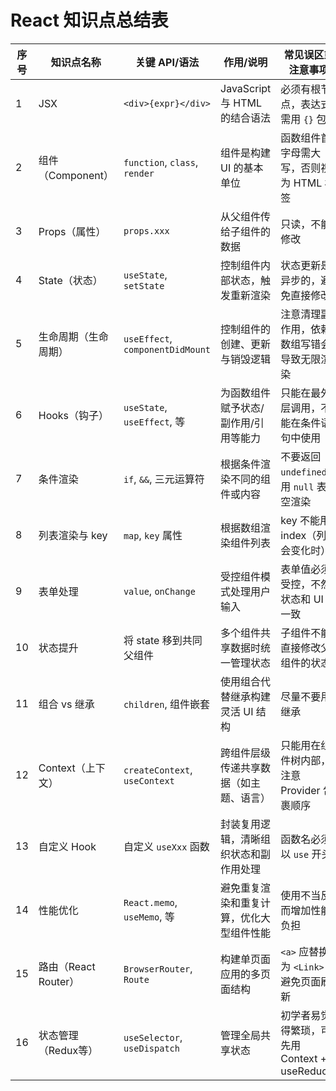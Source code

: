 # React 知识点总结表

| 序号 | 知识点名称           | 关键 API/语法                     | 作用/说明                                                                 | 常见误区或注意事项                             |
|------|------------------------|----------------------------------|---------------------------------------------------------------------------|--------------------------------------------------|
| 1    | JSX                    | `<div>{expr}</div>`              | JavaScript 与 HTML 的结合语法                                             | 必须有根节点，表达式需用 `{}` 包裹              |
| 2    | 组件（Component）     | `function`, `class`, `render`   | 组件是构建 UI 的基本单位                                                 | 函数组件首字母需大写，否则视为 HTML 标签         |
| 3    | Props（属性）         | `props.xxx`                     | 从父组件传给子组件的数据                                                 | 只读，不能修改                                  |
| 4    | State（状态）         | `useState`, `setState`          | 控制组件内部状态，触发重新渲染                                           | 状态更新是异步的，避免直接修改                   |
| 5    | 生命周期（生命周期） | `useEffect`, `componentDidMount`| 控制组件的创建、更新与销毁逻辑                                           | 注意清理副作用，依赖数组写错会导致无限渲染       |
| 6    | Hooks（钩子）         | `useState`, `useEffect`, 等     | 为函数组件赋予状态/副作用/引用等能力                                     | 只能在最外层调用，不能在条件语句中使用           |
| 7    | 条件渲染             | `if`, `&&`, 三元运算符          | 根据条件渲染不同的组件或内容                                             | 不要返回 `undefined`，用 `null` 表示空渲染       |
| 8    | 列表渲染与 key       | `map`, `key` 属性               | 根据数组渲染组件列表                                                     | key 不能用 index（列表会变化时）                 |
| 9    | 表单处理             | `value`, `onChange`             | 受控组件模式处理用户输入                                                 | 表单值必须受控，不然状态和 UI 不一致             |
| 10   | 状态提升             | 将 state 移到共同父组件         | 多个组件共享数据时统一管理状态                                           | 子组件不能直接修改父组件的状态                   |
| 11   | 组合 vs 继承         | `children`, 组件嵌套            | 使用组合代替继承构建灵活 UI 结构                                         | 尽量不要用继承                                   |
| 12   | Context（上下文）    | `createContext`, `useContext`   | 跨组件层级传递共享数据（如主题、语言）                                   | 只能用在组件树内部，注意 Provider 包裹顺序       |
| 13   | 自定义 Hook          | 自定义 `useXxx` 函数           | 封装复用逻辑，清晰组织状态和副作用处理                                   | 函数名必须以 `use` 开头                         |
| 14   | 性能优化             | `React.memo`, `useMemo`, 等     | 避免重复渲染和重复计算，优化大型组件性能                                 | 使用不当反而增加性能负担                         |
| 15   | 路由（React Router） | `BrowserRouter`, `Route`        | 构建单页面应用的多页面结构                                               | `<a>` 应替换为 `<Link>` 以避免页面刷新           |
| 16   | 状态管理（Redux等） | `useSelector`, `useDispatch`    | 管理全局共享状态                                                         | 初学者易觉得繁琐，可先用 Context + useReducer     |
